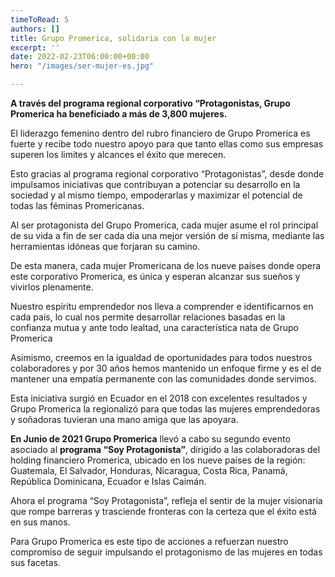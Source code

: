 ```yaml
---
timeToRead: 5
authors: []
title: Grupo Promerica, solidaria con la mujer
excerpt: ''
date: 2022-02-23T06:00:00+00:00
hero: "/images/ser-mujer-es.jpg"

---
```

**A través del programa regional corporativo “Protagonistas, Grupo Promerica ha beneficiado a más de 3,800 mujeres.**

El liderazgo femenino dentro del rubro financiero de Grupo Promerica es fuerte y recibe todo nuestro apoyo para que tanto ellas como sus empresas superen los limites y alcances el éxito que merecen.

Esto gracias al programa regional corporativo “Protagonistas”, desde donde impulsamos iniciativas que contribuyan a potenciar su desarrollo en la sociedad y al mismo tiempo, empoderarlas y maximizar el potencial de todas las féminas Promericanas.

Al ser protagonista del Grupo Promerica, cada mujer asume el rol principal de su vida a fin de ser cada día una mejor versión de sí misma, mediante las herramientas idóneas que forjaran su camino.

De esta manera, cada mujer Promericana de los nueve países donde opera este corporativo Promerica, es única y esperan alcanzar sus sueños y vivirlos plenamente.

Nuestro espíritu emprendedor nos lleva a comprender e identificarnos en cada país, lo cual nos permite desarrollar relaciones basadas en la confianza mutua y ante todo lealtad, una característica nata de Grupo Promerica

Asimismo, creemos en la igualdad de oportunidades para todos nuestros colaboradores y por 30 años hemos mantenido un enfoque firme y es el de mantener una empatía permanente con las comunidades donde servimos.

Esta iniciativa surgió en Ecuador en el 2018 con excelentes resultados y Grupo Promerica la regionalizó para que todas las mujeres emprendedoras y soñadoras tuvieran una mano amiga que las apoyara.

**En Junio de 2021 Grupo Promerica** llevó a cabo su segundo evento asociado al **programa “Soy Protagonista”**, dirigido a las colaboradoras del holding financiero Promerica, ubicado en los nueve países de la región: Guatemala, El Salvador, Honduras, Nicaragua, Costa Rica, Panamá, República Dominicana, Ecuador e Islas Caimán.

Ahora el programa “Soy Protagonista”, refleja el sentir de la mujer visionaria que rompe barreras y trasciende fronteras con la certeza que el éxito está en sus manos.

Para Grupo Promerica es este tipo de acciones a refuerzan nuestro compromiso de seguir impulsando el protagonismo de las mujeres en todas sus facetas.